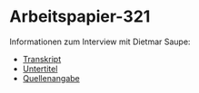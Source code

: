 # Arbeitspapier-321
Informationen zum Interview mit Dietmar Saupe:

- [Transkript](https://github.com/michael-holzheu/Arbeitspapier-321/tree/main/Transcript)
- [Untertitel](https://github.com/michael-holzheu/Arbeitspapier-321/tree/main/Subtitles)
- [Quellenangabe](https://github.com/michael-holzheu/Arbeitspapier-321/tree/main/Attribution)
